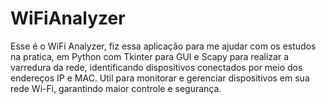 # WiFiAnalyzer
Esse é o WiFi Analyzer, fiz essa aplicação para me ajudar com os estudos na pratica, em Python com Tkinter para GUI e Scapy para realizar a varredura da rede, identificando dispositivos conectados por meio dos endereços IP e MAC. Util para monitorar e gerenciar dispositivos em sua rede Wi-Fi, garantindo maior controle e segurança.
